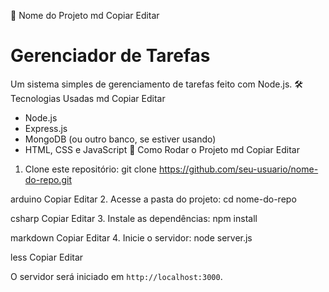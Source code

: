 📌 Nome do Projeto
md
Copiar
Editar
# Gerenciador de Tarefas
Um sistema simples de gerenciamento de tarefas feito com Node.js.
🛠 Tecnologias Usadas
md
Copiar
Editar
- Node.js
- Express.js
- MongoDB (ou outro banco, se estiver usando)
- HTML, CSS e JavaScript
🚀 Como Rodar o Projeto
md
Copiar
Editar
1. Clone este repositório:
git clone https://github.com/seu-usuario/nome-do-repo.git

arduino
Copiar
Editar
2. Acesse a pasta do projeto:
cd nome-do-repo

csharp
Copiar
Editar
3. Instale as dependências:
npm install

markdown
Copiar
Editar
4. Inicie o servidor:
node server.js

less
Copiar
Editar

O servidor será iniciado em `http://localhost:3000`.